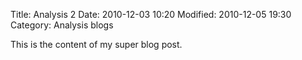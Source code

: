 Title: Analysis 2
Date: 2010-12-03 10:20
Modified: 2010-12-05 19:30
Category: Analysis blogs


This is the content of my super blog post.